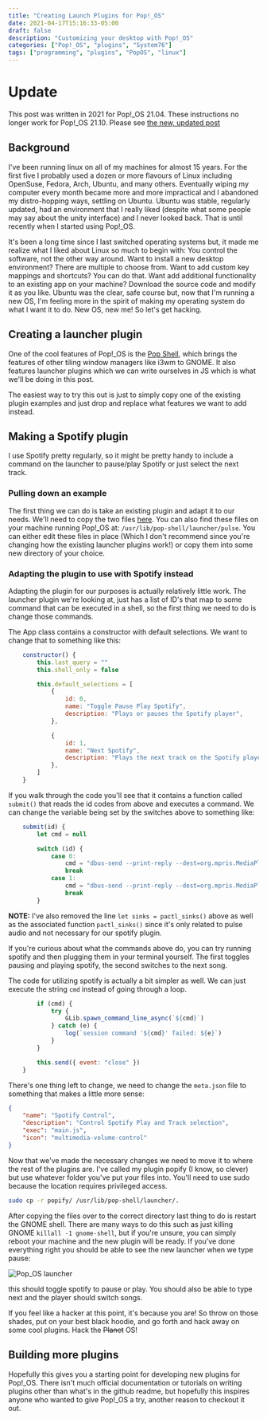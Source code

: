```yaml
---
title: "Creating Launch Plugins for Pop!_OS"
date: 2021-04-17T15:16:33-05:00
draft: false
description: "Customizing your desktop with Pop!_OS"
categories: ["Pop!_OS", "plugins", "System76"]
tags: ["programming", "plugins", "PopOS", "linux"]
---
```


# Update

This post was written in 2021 for Pop!_OS 21.04. These instructions no longer work for Pop!_OS 21.10. Please see [the new, updated post](post/creating-launch-plugins-for-pop-os-updated/)

## Background

I've been running linux on all of my machines for almost 15 years. For the first five I probably used a dozen or more flavours of Linux including OpenSuse, Fedora, Arch, Ubuntu, and many others. Eventually wiping my computer every month became more and more impractical and I abandoned my distro-hopping ways, settling on Ubuntu. Ubuntu was stable, regularly updated, had an environment that I really liked (despite what some people may say about the unity interface) and I never looked back. That is until recently when I started using Pop!_OS.

It's been a long time since I last switched operating systems but, it made me realize what I liked about Linux so much to begin with: You control the software, not the other way around. Want to install a new desktop environment? There are multiple to choose from. Want to add custom key mappings and shortcuts? You can do that. Want add additional functionality to an existing app on your machine? Download the source code and modify it as you like. Ubuntu was the clear, safe course but, now that I'm running a new OS, I'm feeling more in the spirit of making my operating system do what I want it to do. New OS, new me! So let's get hacking.

## Creating a launcher plugin

One of the cool features of Pop!_OS is the [Pop Shell](https://github.com/pop-os/shell), which brings the features of other tiling window managers like i3wm to GNOME. It also features launcher plugins which we can write ourselves in JS which is what we'll be doing in this post.

The easiest way to try this out is just to simply copy one of the existing plugin examples and just drop and replace what features we want to add instead.

## Making a Spotify plugin

I use Spotify pretty regularly, so it might be pretty handy to include a command on the launcher to pause/play Spotify or just select the next track.

### Pulling down an example

The first thing we can do is take an existing plugin and adapt it to our needs. We'll need to copy the two files [here](https://github.com/pop-os/shell/tree/master/src/plugins/pulse). You can also find these files on your machine running Pop!_OS at: `/usr/lib/pop-shell/launcher/pulse`. You can either edit these files in place (Which I don't recommend since you're changing how the existing launcher plugins work!) or copy them into some new directory of your choice.

### Adapting the plugin to use with Spotify instead

Adapting the plugin for our purposes is actually relatively little work. The launcher plugin we're looking at, just has a list of ID's that map to some command that can be executed in a shell, so the first thing we need to do is change those commands.

The App class contains a constructor with default selections. We want to change that to something like this:

```javascript
    constructor() {
        this.last_query = ""
        this.shell_only = false

        this.default_selections = [
            {
                id: 0,
                name: "Toggle Pause Play Spotify",
                description: "Plays or pauses the Spotify player",
            },

            {
                id: 1,
                name: "Next Spotify",
                description: "Plays the next track on the Spotify player"
            },
        ]
    }
```

If you walk through the code you'll see that it contains a function called `submit()` that reads the id codes from above and executes a command. We can change the variable being set by the switches above to something like:

```javascript
    submit(id) {
        let cmd = null

        switch (id) {
            case 0:
                cmd = "dbus-send --print-reply --dest=org.mpris.MediaPlayer2.spotify /org/mpris/MediaPlayer2 org.mpris.MediaPlayer2.Player.PlayPause"
                break
            case 1:
                cmd = "dbus-send --print-reply --dest=org.mpris.MediaPlayer2.spotify /org/mpris/MediaPlayer2 org.mpris.MediaPlayer2.Player.Next"
                break
        }
```

**NOTE:** I've also removed the line `let sinks = pactl_sinks()` above as well as the associated function `pactl_sinks()` since it's only related to pulse audio and not necessary for our spotify plugin.

If you're curious about what the commands above do, you can try running spotify and then plugging them in your terminal yourself. The first toggles pausing and playing spotify, the second switches to the next song.

The code for utilizing spotify is actually a bit simpler as well. We can just execute the string `cmd` instead of going through a loop.

```javascript
        if (cmd) {
            try {
                GLib.spawn_command_line_async(`${cmd}`)
            } catch (e) {
                log(`session command '${cmd}' failed: ${e}`)
            }
        }

        this.send({ event: "close" })
    }
```

There's one thing left to change, we need to change the `meta.json` file to something that makes a little more sense:

```json
{
    "name": "Spotify Control",
    "description": "Control Spotify Play and Track selection",
    "exec": "main.js",
    "icon": "multimedia-volume-control"
}
```

Now that we've made the necessary changes we need to move it to where the rest of the plugins are. I've called my plugin popify (I know, so clever) but use whatever folder you've put your files into. You'll need to use sudo because the location requires privileged access.

```sh
sudo cp -r popify/ /usr/lib/pop-shell/launcher/.
```

After copying the files over to the correct directory last thing to do is restart the GNOME shell. There are many ways to do this such as just killing GNOME `killall -1 gnome-shell`, but if you're unsure, you can simply reboot your machine and the new plugin will be ready. If you've done everything right you should be able to see the new launcher when we type pause:

![Pop_OS launcher](/images/launcher.png)

this should toggle spotify to pause or play. You should also be able to type next and the player should switch songs.

If you feel like a hacker at this point, it's because you are! So throw on those shades, put on your best black hoodie, and go forth and hack away on some cool plugins. Hack the ~~Planet~~ OS!

## Building more plugins

Hopefully this gives you a starting point for developing new plugins for Pop!_OS. There isn't much official documentation or tutorials on writing plugins other than what's in the github readme, but hopefully this inspires anyone who wanted to give Pop!_OS a try, another reason to checkout it out.